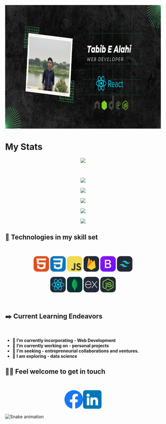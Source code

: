   <img height="400px"  width='1000px' src="https://raw.githubusercontent.com/tabib-e-alahi/tabib-e-alahi/main/images/gitHub%20banner.png" />


# **My Stats**

<p  align="center" style="text-align:center; ">
  <img  src="https://github-readme-streak-stats.herokuapp.com?user=tabib-e-alahi&theme=cobalt&border_radius=2&card_width=500)](https://git.io/streak-stats" />
</p>


<br/>


<p align="center" width='500px'>
  <img  src="https://github-profile-summary-cards.vercel.app/api/cards/repos-per-language?username=tabib-e-alahi&theme=dracula" />
</p>
<p align="center" width='500px'>
  <img  src="https://github-profile-summary-cards.vercel.app/api/cards/most-commit-language?username=tabib-e-alahi&theme=dracula" />
</p>
<p align="center" width='500px'>
    <img  src="https://github-profile-summary-cards.vercel.app/api/cards/stats?username=tabib-e-alahi&theme=dracula" />
</p>
<p align="center" width='500px'>
    <img  src="https://github-profile-summary-cards.vercel.app/api/cards/productive-time?username=tabib-e-alahi&theme=dracula&utcOffset=8" />
</p>
<p align="center" width='500px'>
    <img  src="https://github-readme-stats.vercel.app/api/top-langs/?username=tabib-e-alahi&theme=dark&hide_border=false&include_all_commits=true&count_private=true&layout=compact" />
</p>



## 💪 Technologies in my skill set

<br>
<p align="center">
<img height="50" src="https://raw.githubusercontent.com/tandpfun/skill-icons/main/icons/HTML.svg"/>
<img height="50" src="https://raw.githubusercontent.com/tandpfun/skill-icons/main/icons/CSS.svg"/>
<img height="50" src="https://raw.githubusercontent.com/tandpfun/skill-icons/main/icons/JavaScript.svg"/>
<img height="50" src="https://raw.githubusercontent.com/tandpfun/skill-icons/main/icons/Firebase-Dark.svg"/>
<img height="50" src="https://raw.githubusercontent.com/tandpfun/skill-icons/59059d9d1a2c092696dc66e00931cc1181a4ce1f/icons/Bootstrap.svg"/>
<img height="50" src="https://raw.githubusercontent.com/tandpfun/skill-icons/main/icons/TailwindCSS-Dark.svg"/>

</p>

<p align="center">
<img height="50" src="https://raw.githubusercontent.com/tandpfun/skill-icons/main/icons/React-Dark.svg"/>
<img height="50" src="https://raw.githubusercontent.com/tandpfun/skill-icons/main/icons/MongoDB.svg"/>
<img height="50" src="https://raw.githubusercontent.com/tandpfun/skill-icons/main/icons/ExpressJS-Dark.svg"/>
<img height="50" src="https://raw.githubusercontent.com/tandpfun/skill-icons/main/icons/NodeJS-Dark.svg"/>
</p><br/>

## ✒️ **Current Learning Endeavors**

<br/>

- 🌱 **I’m currently incorporating - Web Development**
- 🔭 **I’m currently working on - personal projects**
- 👯 **I'm seeking - entrepreneurial collaborations and ventures.**
- 🤔 **I am exploring - data science**

## 👳‍♂️ **Feel welcome to get in touch**

<br/>

***<p align="center">
[<img height="60" src="https://raw.githubusercontent.com/tabib-e-alahi/tabib-e-alahi/main/images/facebook.png">](https://www.facebook.com/etabib.alahi)[<img height="60" src="https://raw.githubusercontent.com/tabib-e-alahi/tabib-e-alahi/main/images/linkedin.png">](https://www.linkedin.com/in/tabib-e-alahi-b0149a27)</p>***

<img src="https://raw.githubusercontent.com/tabib-e-alahi/tabib-e-alahi/output/snake.svg" alt="Snake animation" />







